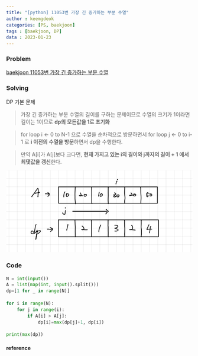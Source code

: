 ```yaml
---
title: "[python] 11053번 가장 긴 증가하는 부분 수열"
author : keemgdeok
categories: [PS, baekjoon]
tags : [baekjoon, DP]
data : 2023-01-23
---
```



### Problem
[baekjoon 11053번 가장 긴 증가하는 부분 수열](https://www.acmicpc.net/problem/11053)


### Solving
DP 기본 문제
> 가장 긴 증가하는 부분 수열의 길이를 구하는 문제이므로 수열의 크기가 1이라면 길이는 1이므로 **dp의 모든값을 1로 초기화**

> for loop i ← 0 to N-1 으로 수열을 순차적으로 방문하면서 for loop j ← 0 to i-1 로 **i 이전의 수열을 방문**하면서 dp을 수행한다. 

> 만약 A[i]가 A[j]보다 크다면, **현재 가지고 있는 i의 길이와 j까지의 길이 + 1 에서 최댓값을 갱신**한다. 

![11053](/assets/img/11053.png)



### Code
```python
N = int(input())
A = list(map(int, input().split()))
dp=[1 for _ in range(N)]

for i in range(N):
    for j in range(i):
        if A[i] > A[j]:
            dp[i]=max(dp[j]+1, dp[i])

print(max(dp))
```


#### reference

